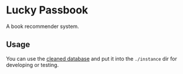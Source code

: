 # Lucky Passbook

A book recommender system.


## Usage

You can use the
[cleaned database](https://drive.google.com/file/d/1JyNFd_x01dlyuP62EU_BP9tD8h2Bv04t/view?usp=drive_link)
and put it into the `./instance` dir for developing or testing.
